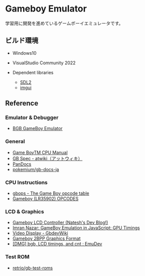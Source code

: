 # Gameboy Emulator
学習用に開発を進めているゲームボーイエミュレータです。  

## ビルド環境
- Windows10
- VisualStudio Community 2022

- Dependent libraries
    - [SDL2](https://www.libsdl.org/)
    - [imgui](https://github.com/ocornut/imgui)

## Reference

### Emulator & Debugger
- [BGB GameBoy Emulator](https://bgb.bircd.org/)

### General
- [Game BoyTM CPU Manual](http://marc.rawer.de/Gameboy/Docs/GBCPUman.pdf)
- [GB Spec - atwiki（アットウィキ）](https://w.atwiki.jp/gbspec/)
- [PanDocs](https://bgb.bircd.org/pandocs.htm)
- [pokemium/gb-docs-ja](https://github.com/pokemium/gb-docs-ja)

### CPU Instructions
- [gbops - The Game Boy opcode table](https://izik1.github.io/gbops/)
- [Gameboy (LR35902) OPCODES](https://www.pastraiser.com/cpu/gameboy/gameboy_opcodes.html)

### LCD & Graphics
- [Gameboy LCD Controller (Natesh's Dev Blog!)](https://nnarain.github.io/2016/09/09/Gameboy-LCD-Controller.html)
- [Imran Nazar: GameBoy Emulation in JavaScript: GPU Timings](http://imrannazar.com/GameBoy-Emulation-in-JavaScript:-GPU-Timings)
- [Video Display - GbdevWiki](https://gbdev.gg8.se/wiki/articles/Video_Display)
- [Gameboy 2BPP Graphics Format](https://www.huderlem.com/demos/gameboy2bpp.html)
- [[DMG] bgb, LCD timings, and cnt : EmuDev](https://www.reddit.com/r/EmuDev/comments/8uahbc/dmg_bgb_lcd_timings_and_cnt/)

### Test ROM
- [retrio/gb-test-roms](https://github.com/retrio/gb-test-roms)
